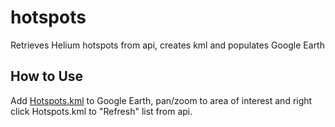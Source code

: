 # hotspots
Retrieves Helium hotspots from api, creates kml and populates Google Earth

## How to Use
Add [Hotspots.kml](https://raw.githubusercontent.com/englotk/hotspots/main/Hotspots.kml) to Google Earth, pan/zoom to area of interest and right click Hotspots.kml to "Refresh" list from api.
